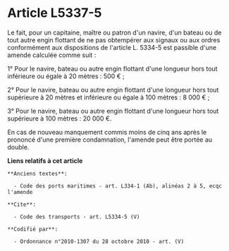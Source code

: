 # Article L5337-5

Le fait, pour un capitaine, maître ou patron d'un navire, d'un bateau ou de tout autre engin flottant de ne pas obtempérer
aux signaux ou aux ordres conformément aux dispositions de l'article L. 5334-5 est passible d'une amende calculée comme
suit : 

1° Pour le navire, bateau ou autre engin flottant d'une longueur hors tout inférieure ou égale à 20 mètres : 500 € ; 

2° Pour le navire, bateau ou autre engin flottant d'une longueur hors tout supérieure à 20 mètres et inférieure ou égale à
100 mètres : 8 000 € ; 

3° Pour le navire, bateau ou autre engin flottant d'une longueur hors tout supérieure à 100 mètres : 20 000 €. 

En cas de nouveau manquement commis moins de cinq ans après le prononcé d'une première condamnation, l'amende peut être
portée au double.

**Liens relatifs à cet article**

	**Anciens textes**:

	  - Code des ports maritimes - art. L334-1 (Ab), alinéas 2 à 5, ecqc l'amende

	**Cite**:

	  - Code des transports - art. L5334-5 (V)

	**Codifié par**:

	  - Ordonnance n°2010-1307 du 28 octobre 2010 - art. (V)
